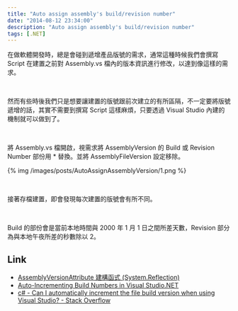 ```yaml
---
title: "Auto assign assembly's build/revision number"
date: "2014-08-12 23:34:00"
description: "Auto assign assembly's build/revision number"
tags: [.NET]
---
```



在做軟體開發時，總是會碰到遞增產品版號的需求，通常這種時候我們會撰寫 Script 在建置之前對 Assembly.vs 檔內的版本資訊進行修改，以達到像這樣的需求。  

<!-- More -->

<br/>

然而有些時後我們只是想要讓建置的版號跟前次建立的有所區隔，不一定要將版號遞增的話，其實不需要到撰寫 Script 這樣麻煩，只要透過 Visual Studio 內建的機制就可以做到了。  

<br/>

將 Assembly.vs 檔開啟，視需求將 AssemblyVersion 的 Build 或 Revision Number 部份用 * 替換。並將 AssemblyFileVersion 設定移除。  

{% img /images/posts/AutoAssignAssemblyVersion/1.png %}

<br/>

接著存檔建置，即會發現每次建置的版號會有所不同。 

<br/>

Build 的部份會是當前本地時間與 2000 年 1 月 1 日之間所差天數，Revision 部分為與本地午夜所差的秒數除以 2。  

Link
----
* [AssemblyVersionAttribute 建構函式 (System.Reflection)](http://msdn.microsoft.com/zh-tw/library/system.reflection.assemblyversionattribute.assemblyversionattribute.aspx)
* [Auto-Incrementing Build Numbers in Visual Studio.NET](http://razorleaf.com/2010/01/auto-incrementing-visual-studio/)
* [c# - Can I automatically increment the file build version when using Visual Studio? - Stack Overflow](http://stackoverflow.com/questions/356543/can-i-automatically-increment-the-file-build-version-when-using-visual-studio)

